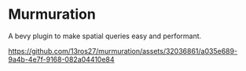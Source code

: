 # Murmuration
A bevy plugin to make spatial queries easy and performant.

https://github.com/13ros27/murmuration/assets/32036861/a035e689-9a4b-4e7f-9168-082a04410e84
